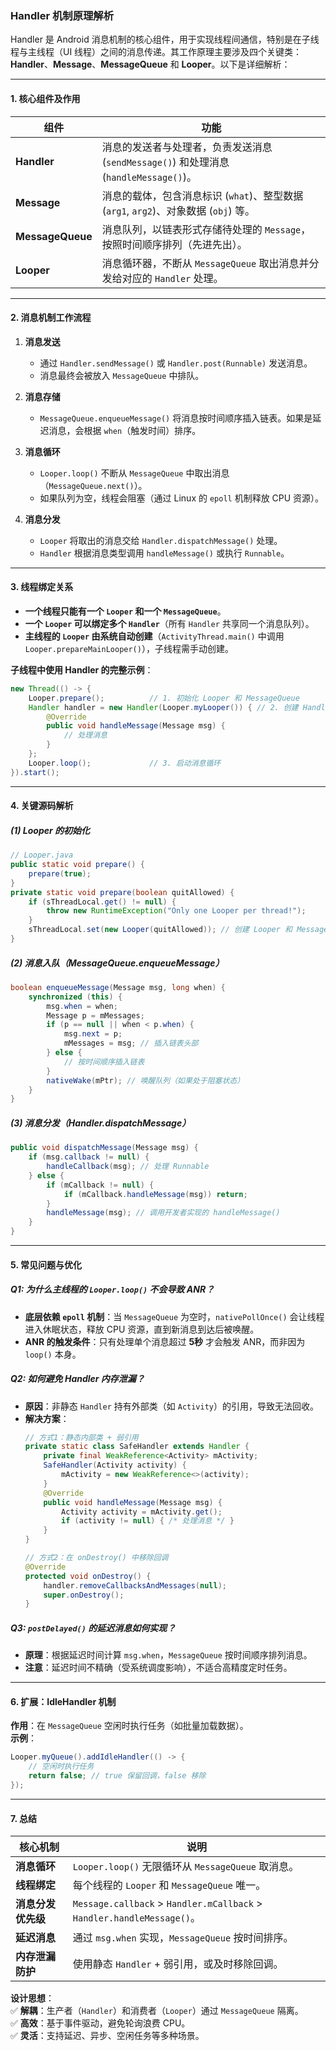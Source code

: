 ### **Handler 机制原理解析**

Handler 是 Android 消息机制的核心组件，用于实现线程间通信，特别是在子线程与主线程（UI 线程）之间的消息传递。其工作原理主要涉及四个关键类：**Handler**、**Message**、**MessageQueue** 和 **Looper**。以下是详细解析：

---

#### **1. 核心组件及作用**
| **组件**        | **功能**                                                                 |
|----------------|-------------------------------------------------------------------------|
| **Handler**    | 消息的发送者与处理者，负责发送消息 (`sendMessage()`) 和处理消息 (`handleMessage()`)。 |
| **Message**    | 消息的载体，包含消息标识 (`what`)、整型数据 (`arg1`, `arg2`)、对象数据 (`obj`) 等。  |
| **MessageQueue** | 消息队列，以链表形式存储待处理的 `Message`，按照时间顺序排列（先进先出）。          |
| **Looper**     | 消息循环器，不断从 `MessageQueue` 取出消息并分发给对应的 `Handler` 处理。         |

---

#### **2. 消息机制工作流程**
1. **消息发送**  
   - 通过 `Handler.sendMessage()` 或 `Handler.post(Runnable)` 发送消息。
   - 消息最终会被放入 `MessageQueue` 中排队。

2. **消息存储**  
   - `MessageQueue.enqueueMessage()` 将消息按时间顺序插入链表。如果是延迟消息，会根据 `when`（触发时间）排序。

3. **消息循环**  
   - `Looper.loop()` 不断从 `MessageQueue` 中取出消息（`MessageQueue.next()`）。
   - 如果队列为空，线程会阻塞（通过 Linux 的 `epoll` 机制释放 CPU 资源）。

4. **消息分发**  
   - `Looper` 将取出的消息交给 `Handler.dispatchMessage()` 处理。
   - `Handler` 根据消息类型调用 `handleMessage()` 或执行 `Runnable`。

---

#### **3. 线程绑定关系**
- **一个线程只能有一个 `Looper` 和一个 `MessageQueue`**。  
- **一个 `Looper` 可以绑定多个 `Handler`**（所有 `Handler` 共享同一个消息队列）。  
- **主线程的 `Looper` 由系统自动创建**（`ActivityThread.main()` 中调用 `Looper.prepareMainLooper()`），子线程需手动创建。

**子线程中使用 Handler 的完整示例**：
```java
new Thread(() -> {
    Looper.prepare();          // 1. 初始化 Looper 和 MessageQueue
    Handler handler = new Handler(Looper.myLooper()) { // 2. 创建 Handler
        @Override
        public void handleMessage(Message msg) {
            // 处理消息
        }
    };
    Looper.loop();             // 3. 启动消息循环
}).start();
```

---

#### **4. 关键源码解析**
##### **(1) Looper 的初始化**
```java
// Looper.java
public static void prepare() {
    prepare(true);
}
private static void prepare(boolean quitAllowed) {
    if (sThreadLocal.get() != null) {
        throw new RuntimeException("Only one Looper per thread!");
    }
    sThreadLocal.set(new Looper(quitAllowed)); // 创建 Looper 和 MessageQueue
}
```

##### **(2) 消息入队（MessageQueue.enqueueMessage）**
```java
boolean enqueueMessage(Message msg, long when) {
    synchronized (this) {
        msg.when = when;
        Message p = mMessages;
        if (p == null || when < p.when) {
            msg.next = p;
            mMessages = msg; // 插入链表头部
        } else {
            // 按时间顺序插入链表
        }
        nativeWake(mPtr); // 唤醒队列（如果处于阻塞状态）
    }
}
```

##### **(3) 消息分发（Handler.dispatchMessage）**
```java
public void dispatchMessage(Message msg) {
    if (msg.callback != null) {
        handleCallback(msg); // 处理 Runnable
    } else {
        if (mCallback != null) {
            if (mCallback.handleMessage(msg)) return;
        }
        handleMessage(msg); // 调用开发者实现的 handleMessage()
    }
}
```

---

#### **5. 常见问题与优化**
##### **Q1: 为什么主线程的 `Looper.loop()` 不会导致 ANR？**
- **底层依赖 `epoll` 机制**：当 `MessageQueue` 为空时，`nativePollOnce()` 会让线程进入休眠状态，释放 CPU 资源，直到新消息到达后被唤醒。
- **ANR 的触发条件**：只有处理单个消息超过 **5秒** 才会触发 ANR，而非因为 `loop()` 本身。

##### **Q2: 如何避免 Handler 内存泄漏？**
- **原因**：非静态 `Handler` 持有外部类（如 `Activity`）的引用，导致无法回收。
- **解决方案**：
  ```java
  // 方式1：静态内部类 + 弱引用
  private static class SafeHandler extends Handler {
      private final WeakReference<Activity> mActivity;
      SafeHandler(Activity activity) {
          mActivity = new WeakReference<>(activity);
      }
      @Override
      public void handleMessage(Message msg) {
          Activity activity = mActivity.get();
          if (activity != null) { /* 处理消息 */ }
      }
  }

  // 方式2：在 onDestroy() 中移除回调
  @Override
  protected void onDestroy() {
      handler.removeCallbacksAndMessages(null);
      super.onDestroy();
  }
  ```

##### **Q3: `postDelayed()` 的延迟消息如何实现？**
- **原理**：根据延迟时间计算 `msg.when`，`MessageQueue` 按时间顺序排列消息。
- **注意**：延迟时间不精确（受系统调度影响），不适合高精度定时任务。

---

#### **6. 扩展：IdleHandler 机制**
**作用**：在 `MessageQueue` 空闲时执行任务（如批量加载数据）。  
**示例**：
```java
Looper.myQueue().addIdleHandler(() -> {
    // 空闲时执行任务
    return false; // true 保留回调，false 移除
});
```

---

#### **7. 总结**
| **核心机制**          | **说明**                                                                 |
|----------------------|-------------------------------------------------------------------------|
| **消息循环**          | `Looper.loop()` 无限循环从 `MessageQueue` 取消息。                       |
| **线程绑定**          | 每个线程的 `Looper` 和 `MessageQueue` 唯一。                             |
| **消息分发优先级**    | `Message.callback` > `Handler.mCallback` > `Handler.handleMessage()`。   |
| **延迟消息**          | 通过 `msg.when` 实现，`MessageQueue` 按时间排序。                        |
| **内存泄漏防护**      | 使用静态 `Handler` + 弱引用，或及时移除回调。                            |

**设计思想**：  
✅ **解耦**：生产者（`Handler`）和消费者（`Looper`）通过 `MessageQueue` 隔离。  
✅ **高效**：基于事件驱动，避免轮询浪费 CPU。  
✅ **灵活**：支持延迟、异步、空闲任务等多种场景。